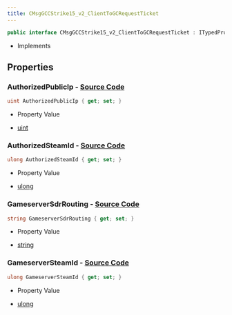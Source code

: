 ```yaml
---
title: CMsgGCCStrike15_v2_ClientToGCRequestTicket
---
```


```csharp
public interface CMsgGCCStrike15_v2_ClientToGCRequestTicket : ITypedProtobuf<CMsgGCCStrike15_v2_ClientToGCRequestTicket>, INativeHandle
```

- Implements

## Properties

### **AuthorizedPublicIp** - [Source Code](https://github.com/swiftly-solution/swiftlys2/blob/main/managed/src/SwiftlyS2.Generated/Protobufs/Interfaces/CMsgGCCStrike15_v2_ClientToGCRequestTicket.cs#L16)

```csharp
uint AuthorizedPublicIp { get; set; }
```

- Property Value

- [uint](https://learn.microsoft.com/dotnet/api/system.uint32)

### **AuthorizedSteamId** - [Source Code](https://github.com/swiftly-solution/swiftlys2/blob/main/managed/src/SwiftlyS2.Generated/Protobufs/Interfaces/CMsgGCCStrike15_v2_ClientToGCRequestTicket.cs#L13)

```csharp
ulong AuthorizedSteamId { get; set; }
```

- Property Value

- [ulong](https://learn.microsoft.com/dotnet/api/system.uint64)

### **GameserverSdrRouting** - [Source Code](https://github.com/swiftly-solution/swiftlys2/blob/main/managed/src/SwiftlyS2.Generated/Protobufs/Interfaces/CMsgGCCStrike15_v2_ClientToGCRequestTicket.cs#L22)

```csharp
string GameserverSdrRouting { get; set; }
```

- Property Value

- [string](https://learn.microsoft.com/dotnet/api/system.string)

### **GameserverSteamId** - [Source Code](https://github.com/swiftly-solution/swiftlys2/blob/main/managed/src/SwiftlyS2.Generated/Protobufs/Interfaces/CMsgGCCStrike15_v2_ClientToGCRequestTicket.cs#L19)

```csharp
ulong GameserverSteamId { get; set; }
```

- Property Value

- [ulong](https://learn.microsoft.com/dotnet/api/system.uint64)

